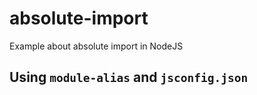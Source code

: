 # absolute-import

Example about absolute import in NodeJS

## Using `module-alias` and `jsconfig.json`
